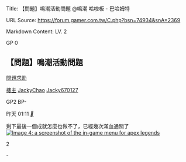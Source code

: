 Title: 【問題】鳴潮活動問題 @鳴潮 哈啦板 - 巴哈姆特

URL Source: https://forum.gamer.com.tw/C.php?bsn=74934&snA=2369

Markdown Content:
LV. 2

GP 0





[](https://home.gamer.com.tw/Jacky670127)

【問題】鳴潮活動問題
----------

[問題求助](https://forum.gamer.com.tw/B.php?bsn=74934&subbsn=11)

[樓主](https://forum.gamer.com.tw/Co.php?bsn=74934&sn=22004&subbsn=11&bPage=0) [JackyChao](https://home.gamer.com.tw/Jacky670127) [Jacky670127](https://home.gamer.com.tw/Jacky670127)

GP2 BP\-

昨天 01:11 [__](https://prj.gamer.com.tw/app2u/bahaapp.html "手機發文")

剩下最後一個成就怎麼也做不了，已經幾次滿血通關了[![Image 4: a screenshot of the in-game menu for apex legends](https://truth.bahamut.com.tw/s01/202406/forum/74934/1e1b92ed4a1673ef8f8bc9432fd9a35c.JPG)](https://truth.bahamut.com.tw/s01/202406/forum/74934/1e1b92ed4a1673ef8f8bc9432fd9a35c.JPG)

2

\-

